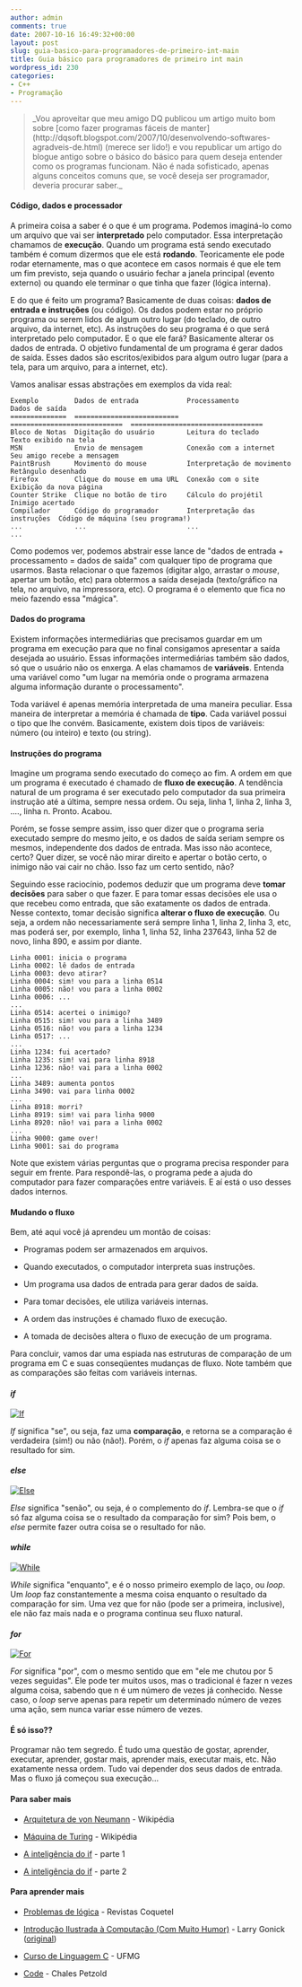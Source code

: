 ```yaml
---
author: admin
comments: true
date: 2007-10-16 16:49:32+00:00
layout: post
slug: guia-basico-para-programadores-de-primeiro-int-main
title: Guia básico para programadores de primeiro int main
wordpress_id: 230
categories:
- C++
- Programação
---
```





<blockquote>_Vou aproveitar que meu amigo DQ publicou um artigo muito bom sobre [como fazer programas fáceis de manter](http://dqsoft.blogspot.com/2007/10/desenvolvendo-softwares-agradveis-de.html) (merece ser lido!) e vou republicar um artigo do blogue antigo sobre o básico do básico para quem deseja entender como os programas funcionam. Não é nada sofisticado, apenas alguns conceitos comuns que, se você deseja ser programador, deveria procurar saber._</blockquote>





<blockquote></blockquote>




#### Código, dados e processador


A primeira coisa a saber é o que é um programa. Podemos imaginá-lo como um arquivo que vai ser **interpretado** pelo computador. Essa interpretação chamamos de **execução**. Quando um programa está sendo executado também é comum dizermos que ele está **rodando**. Teoricamente ele pode rodar eternamente, mas o que acontece em casos normais é que ele tem um fim previsto, seja quando o usuário fechar a janela principal (evento externo) ou quando ele terminar o que tinha que fazer (lógica interna).

E do que é feito um programa? Basicamente de duas coisas: **dados de entrada e instruções** (ou código). Os dados podem estar no próprio programa ou serem lidos de algum outro lugar (do teclado, de outro arquivo, da internet, etc). As instruções do seu programa é o que será interpretado pelo computador. E o que ele fará? Basicamente alterar os dados de entrada. O objetivo fundamental de um programa é gerar dados de saída. Esses dados são escritos/exibidos para algum outro lugar (para a tela, para um arquivo, para a internet, etc).

Vamos analisar essas abstrações em exemplos da vida real:

    
    Exemplo         Dados de entrada            Processamento                 Dados de saída
    ==============  ==========================  ============================  =================================
    Bloco de Notas  Digitação do usuário        Leitura do teclado            Texto exibido na tela
    MSN             Envio de mensagem           Conexão com a internet        Seu amigo recebe a mensagem
    PaintBrush      Movimento do mouse          Interpretação de movimento    Retângulo desenhado
    Firefox         Clique do mouse em uma URL  Conexão com o site            Exibição da nova página
    Counter Strike  Clique no botão de tiro     Cálculo do projétil           Inimigo acertado
    Compilador      Código do programador       Interpretação das instruções  Código de máquina (seu programa!)
    ...             ...                         ...                           ...


Como podemos ver, podemos abstrair esse lance de "dados de entrada + processamento = dados de saída" com qualquer tipo de programa que usarmos. Basta relacionar o que fazemos (digitar algo, arrastar o _mouse_, apertar um botão, etc) para obtermos a saída desejada (texto/gráfico na tela, no arquivo, na impressora, etc). O programa é o elemento que fica no meio fazendo essa "mágica".


#### Dados do programa


Existem informações intermediárias que precisamos guardar em um programa em execução para que no final consigamos apresentar a saída desejada ao usuário. Essas informações intermediárias também são dados, só que o usuário não os enxerga. A elas chamamos de **variáveis**. Entenda uma variável como "um lugar na memória onde o programa armazena alguma informação durante o processamento".

Toda variável é apenas memória interpretada de uma maneira peculiar. Essa maneira de interpretar a memória é chamada de **tipo**. Cada variável possui o tipo que lhe convém. Basicamente, existem dois tipos de variáveis: número (ou inteiro) e texto (ou string).


#### Instruções do programa


Imagine um programa sendo executado do começo ao fim. A ordem em que um programa é executado é chamado de **fluxo de execução**. A tendência natural de um programa é ser executado pelo computador da sua primeira instrução até a última, sempre nessa ordem. Ou seja, linha 1, linha 2, linha 3, ...., linha n. Pronto. Acabou.

Porém, se fosse sempre assim, isso quer dizer que o programa seria executado sempre do mesmo jeito, e os dados de saída seriam sempre os mesmos, independente dos dados de entrada. Mas isso não acontece, certo? Quer dizer, se você não mirar direito e apertar o botão certo, o inimigo não vai cair no chão. Isso faz um certo sentido, não?

Seguindo esse raciocínio, podemos deduzir que um programa deve **tomar decisões** para saber o que fazer. E para tomar essas decisões ele usa o que recebeu como entrada, que são exatamente os dados de entrada. Nesse contexto, tomar decisão significa **alterar o fluxo de execução**. Ou seja, a ordem não necessariamente será sempre linha 1, linha 2, linha 3, etc, mas poderá ser, por exemplo, linha 1, linha 52, linha 237643, linha 52 de novo, linha 890, e assim por diante.

    
    Linha 0001: inicia o programa
    Linha 0002: lê dados de entrada
    Linha 0003: devo atirar?
    Linha 0004: sim! vou para a linha 0514
    Linha 0005: não! vou para a linha 0002
    Linha 0006: ...
    ...
    Linha 0514: acertei o inimigo?
    Linha 0515: sim! vou para a linha 3489
    Linha 0516: não! vou para a linha 1234
    Linha 0517: ...
    ...
    Linha 1234: fui acertado?
    Linha 1235: sim! vai para linha 8918
    Linha 1236: não! vai para a linha 0002
    ...
    Linha 3489: aumenta pontos
    Linha 3490: vai para linha 0002
    ...
    Linha 8918: morri?
    Linha 8919: sim! vai para linha 9000
    Linha 8920: não! vai para a linha 0002
    ...
    Linha 9000: game over!
    Linha 9001: sai do programa


Note que existem várias perguntas que o programa precisa responder para seguir em frente. Para respondê-las, o programa pede a ajuda do computador para fazer comparações entre variáveis. E aí está o uso desses dados internos.


#### Mudando o fluxo


Bem, até aqui você já aprendeu um montão de coisas:



	
  * Programas podem ser armazenados em arquivos.

	
  * Quando executados, o computador interpreta suas instruções.

	
  * Um programa usa dados de entrada para gerar dados de saída.

	
  * Para tomar decisões, ele utiliza variáveis internas.

	
  * A ordem das instruções é chamado fluxo de execução.

	
  * A tomada de decisões altera o fluxo de execução de um programa.


Para concluir, vamos dar uma espiada nas estruturas de comparação de um programa em C e suas conseqüentes mudanças de fluxo. Note também que as comparações são feitas com variáveis internas.


#### _if_


[![If](../public/uploads/if.gif)](../public/uploads/if.gif)

_If_ significa "se", ou seja, faz uma **comparação**, e retorna se a comparação é verdadeira (sim!) ou não (não!). Porém, o _if_ apenas faz alguma coisa se o resultado for sim.


#### _else_


[![Else](../public/uploads/else.gif)](../public/uploads/else.gif)

_Else_ significa "senão", ou seja, é o complemento do _if_. Lembra-se que o _if_ só faz alguma coisa se o resultado da comparação for sim? Pois bem, o _else_ permite fazer outra coisa se o resultado for não.


#### _while_


[![While](../public/uploads/while.gif)](../public/uploads/while.gif)

_While_ significa "enquanto", e é o nosso primeiro exemplo de laço, ou _loop_. Um _loop_ faz constantemente a mesma coisa enquanto o resultado da comparação for sim. Uma vez que for não (pode ser a primeira, inclusive), ele não faz mais nada e o programa continua seu fluxo natural.


#### _for_


[![For](../public/uploads/for.gif)](../public/uploads/for.gif)

_For_ significa "por", com o mesmo sentido que em "ele me chutou por 5 vezes seguidas". Ele pode ter muitos usos, mas o tradicional é fazer n vezes alguma coisa, sabendo que n é um número de vezes já conhecido. Nesse caso, o _loop_ serve apenas para repetir um determinado número de vezes uma ação, sem nunca variar esse número de vezes.


#### É só isso??


Programar não tem segredo. É tudo uma questão de gostar, aprender, executar, aprender, gostar mais, aprender mais, executar mais, etc. Não exatamente nessa ordem. Tudo vai depender dos seus dados de entrada. Mas o fluxo já começou sua execução...


#### Para saber mais[](http://pt.wikipedia.org/wiki/Arquitetura_de_von_Neumann)





	
  * [Arquitetura de von Neumann](http://pt.wikipedia.org/wiki/Arquitetura_de_von_Neumann) - Wikipédia[](http://pt.wikipedia.org/wiki/M%C3%A1quina_de_Turing)

	
  * [Máquina de Turing](http://pt.wikipedia.org/wiki/M%C3%A1quina_de_Turing) - Wikipédia

	
  * [A inteligência do if](http://www.caloni.com.br/blog/a-inteligencia-do-if-parte-1) - parte 1

	
  * [A inteligência do if](http://www.caloni.com.br/blog/a-inteligencia-do-if-parte-2) - parte 2





#### Para aprender mais[](http://www.sebol.com.br/detalhes.php?codigo=030872)





	
  * [Problemas de lógica](http://www.coquetel.com.br/) - Revistas Coquetel

	
  * [Introdução Ilustrada à Computação (Com Muito Humor)](http://www.sebol.com.br/detalhes.php?codigo=030872) - Larry Gonick ([original](http://larrygonick.com/html/pub/books/sci1.html))

	
  * [Curso de Linguagem C](http://www.ead.eee.ufmg.br/cursos/C/home.html) - UFMG

	
  * [Code](http://compare.buscape.com.br/categoria?id=3482&lkout=1&kw=Code+Charles+Petzold&site_origem=1293522) - Chales Petzold




